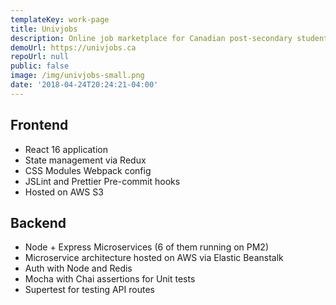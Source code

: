 ```yaml
---
templateKey: work-page
title: Univjobs
description: Online job marketplace for Canadian post-secondary students and recent graduates.
demoUrl: https://univjobs.ca
repoUrl: null
public: false
image: /img/univjobs-small.png
date: '2018-04-24T20:24:21-04:00'
---
```


## Frontend 
- React 16 application
- State management via Redux
- CSS Modules Webpack config
- JSLint and Prettier Pre-commit hooks
- Hosted on AWS S3 

## Backend
- Node + Express Microservices (6 of them running on PM2)
- Microservice architecture hosted on AWS via Elastic Beanstalk
- Auth with Node and Redis
- Mocha with Chai assertions for Unit tests
- Supertest for testing API routes